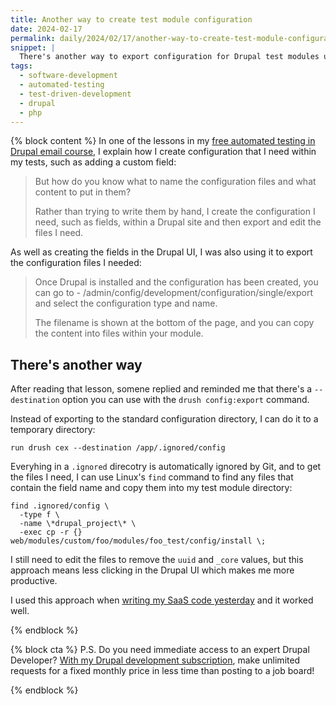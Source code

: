 ```yaml
---
title: Another way to create test module configuration
date: 2024-02-17
permalink: daily/2024/02/17/another-way-to-create-test-module-configuration
snippet: |
  There's another way to export configuration for Drupal test modules using Drush...
tags:
  - software-development
  - automated-testing
  - test-driven-development
  - drupal
  - php
---
```


{% block content %}
In one of the lessons in my [free automated testing in Drupal email course][atdc], I explain how I create configuration that I need within my tests, such as adding a custom field:

> But how do you know what to name the configuration files and what content to put in them?
>
> Rather than trying to write them by hand, I create the configuration I need, such as fields, within a Drupal site and then export and edit the files I need.

As well as creating the fields in the Drupal UI, I was also using it to export the configuration files I needed:

> Once Drupal is installed and the configuration has been created, you can go to - /admin/config/development/configuration/single/export and select the configuration type and name.
>
> The filename is shown at the bottom of the page, and you can copy the content into files within your module.

## There's another way

After reading that lesson, somene replied and reminded me that there's a `--destination` option you can use with the `drush config:export` command.

Instead of exporting to the standard configuration directory, I can do it to a temporary directory:

```language-shell
run drush cex --destination /app/.ignored/config
```

Everyhing in a `.ignored` direcotry is automatically ignored by Git, and to get the files I need, I can use Linux's `find` command to find any files that contain the field name and copy them into my test module directory:

```language-shell
find .ignored/config \
  -type f \
  -name \*drupal_project\* \
  -exec cp -r {} web/modules/custom/foo/modules/foo_test/config/install \;
```

I still need to edit the files to remove the `uuid` and `_core` values, but this approach means less clicking in the Drupal UI which makes me more productive.

I used this approach when [writing my SaaS code yesterday][yesterday] and it worked well.

[atdc]: {{site.url}}/atdc
[yesterday]: {{site.url}}/archive/2024/02/16/keep-logic-within-tests-for-as-long-as-you-can
{% endblock %}

{% block cta %}
P.S. Do you need immediate access to an expert Drupal Developer? [With my Drupal development subscription][subscription], make unlimited requests for a fixed monthly price in less time than posting to a job board!

[subscription]: {{site.url}}/subscription
{% endblock %}
